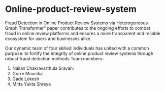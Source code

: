# Online-product-review-system
Fraud Detection in Online Product Review Systems via Heterogeneous Graph Transformer" paper contributes to the ongoing efforts to combat fraud in online review platforms and ensures a more transparent and reliable ecosystem for users and businesses alike.

Our dynamic team of four skilled individuals has united with a common purpose: to fortify the integrity of online product review systems through robust fraud detection methods
Team members-
1. Nallan Chakravarthula Sravani
2. Gorre Mounika
3. Gade Lokesh
4. Mitta Yukta Shreya
